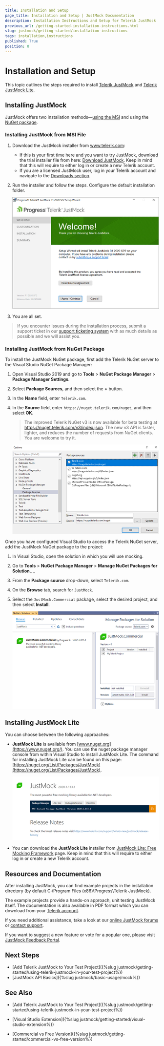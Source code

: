 ```yaml
---
title: Installation and Setup
page_title: Installation and Setup | JustMock Documentation
description: Installation Instructions and Setup for Telerik JustMock
previous_url: /getting-started-installation-instructions.html
slug: justmock/getting-started/installation-instructions
tags: installation,instructions
published: True
position: 0
---
```


# Installation and Setup

This topic outlines the steps required to install [Telerik JustMock](https://www.telerik.com/products/mocking.aspx) and [Telerik JustMock Lite](https://www.telerik.com/justmock/free-mocking).

## Installing JustMock

JustMock offers two installation methods&mdash;[using the MSI](#installing-justmock-from-msi-file) and using the [NuGet package](#installing-justmock-from-nuget-package).

### Installing JustMock from MSI File

1. Download the JustMock installer from www.telerik.com:
	* If this is your first time here and you want to try JustMock, download the trial installer file from here: [Download JustMock](https://www.telerik.com/download-trial-file/v2-b/justmock-b). Keep in mind that this will require to either log in or creatе a new Telerik account.
	* If you are a licensed JustMock user, log in your Telerik account and navigate to the [Downloads section](https://www.telerik.com/account/my-downloads).

1. Run the installer and follow the steps. Configure the default installation folder. 

	![Installer](images/Installer.png)

1. You are all set.

>If you encounter issues during the installation process, submit a support ticket in our [support ticketing system](https://www.telerik.com/account/support-tickets) with as much details as possible and we will assist you. 

### Installing JustMock from NuGet Package

To install the JustMock NuGet package, first add the Telerik NuGet server to the Visual Studio NuGet Package Manager:

1. Open Visual Studio 2019 and go to **Tools** > **NuGet Package Manager** > **Package Manager Settings**.

1. Select **Package Sources**, and then select the **+** button.

1. In the **Name** field, enter `Telerik.com`.

1. In the **Source** field, enter `https://nuget.telerik.com/nuget`, and then select **OK**.

   >The improved Telerik NuGet v3 is now available for beta testing at https://nuget.telerik.com/v3/index.json. The new v3 API is faster, lighter, and reduces the number of requests from NuGet clients. You are welcome to try it.

    ![Add NuGet Source](images/NugetPackageManagerSources.png)

Once you have configured Visual Studio to access the Telerik NuGet server, add the JustMock NuGet package to the project:

1. In Visual Studio, open the solution in which you will use mocking.

1. Go to **Tools** > **NuGet Package Manager** > **Manage NuGet Packages for Solution...**.

1. From the **Package source** drop-down, select `Telerik.com`.

1. On the **Browse** tab, search for `JustMock`.

1. Select the `JustMock.Commercial` package, select the desired project, and then select **Install**.

    ![Install NuGet Package](images/ManagePackagesForSolution.png)

## Installing JustMock Lite

You can choose between the following approaches:

* __JustMock Lite__ is available from [www.nuget.org](https://www.nuget.org/). You can use the nuget package manager console from within Visual Studio to install JustMock Lite. The command for installing JustMock Lite can be found on this page: [https://nuget.org/List/Packages/JustMock](https://nuget.org/List/Packages/JustMock).

	![JustMock Nugget](images/JustMockNugget.png)

* You can download the __JustMock Lite__ installer from [JustMock Lite: Free Mocking Framework](https://www.telerik.com/justmock/free-mocking) page.  Keep in mind that this will require to either log in or creatе a new Telerik account.

## Resources and Documentation

After installing JustMock, you can find example projects in the installation directory (by default C:\Program Files (x86)\Progress\Telerik JustMock). 

The example projects provide a hands-on approach, unit testing JustMock itself. The documentation is also available in PDF format which you can download from your [Telerik account](https://www.telerik.com/account/my-downloads).

If you need additional assistance, take a look at our [online JustMock forums](https://www.telerik.com/forums/justmock) or [contact support](https://www.telerik.com/account/support-tickets?pid=743).

If you want to suggest a new feature or vote for a popular one, please visit [JustMock Feedback Portal](https://feedback.telerik.com/justmock).

## Next Steps

* [Add Telerik JustMock to Your Test Project]({%slug justmock/getting-started/using-telerik-justmock-in-your-test-project%})
* [JustMock API Basics]({%slug justmock/basic-usage/mock%})

## See Also

 * [Add Telerik JustMock to Your Test Project]({%slug justmock/getting-started/using-telerik-justmock-in-your-test-project%})

 * [Visual Studio Extension]({%slug justmock/getting-started/visual-studio-extension%})

 * [Commercial vs Free Version]({%slug justmock/getting-started/commercial-vs-free-version%})
